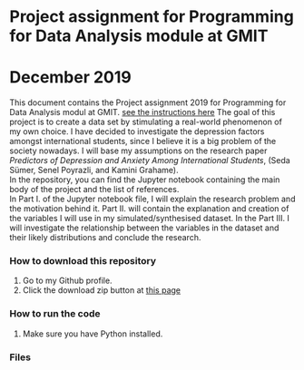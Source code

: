 # Project assignment for Programming for Data Analysis module at GMIT
# December 2019
This document contains the Project assignment 2019 for Programming for Data Analysis modul at GMIT.  [see the instructions here](https://github.com/brianmcgmit/ProgDA/blob/master/ProgDA_Project.pdf)
The goal of this project is to create a data set by stimulating a real-world phenomenon of my own choice. I have decided to investigate the depression factors amongst international students, since I believe it is a big problem of the society nowadays. I will base my assumptions on the research paper *Predictors of Depression and Anxiety Among International Students*, (Seda Sümer, Senel Poyrazli, and Kamini Grahame).  
In the repository, you can find the Jupyter notebook containing the main body of the project and the list of references.  
In Part I. of the Jupyter notebook file, I will explain the research problem and the motivation behind it. Part II. will contain the explanation and creation of the variables I will use in my simulated/synthesised dataset. In the Part III. I will investigate the relationship between the variables in the dataset and their likely distributions and conclude the research. 

### How to download this repository
1. Go to my Github profile.  
2. Click the download zip button at [this page](https://github.com/vukasm/Project-ProgDA-2019)

### How to run the code  
1. Make sure you have Python installed.  

### Files